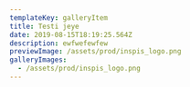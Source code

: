 ```yaml
---
templateKey: galleryItem
title: Testi jeye
date: 2019-08-15T18:19:25.564Z
description: ewfwefewfew
previewImage: /assets/prod/inspis_logo.png
galleryImages:
  - /assets/prod/inspis_logo.png
---
```


